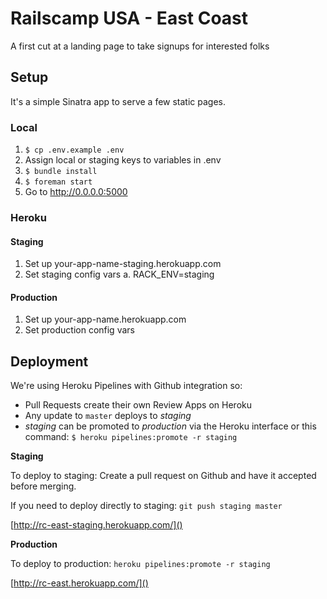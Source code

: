 # Railscamp USA - East Coast

A first cut at a landing page to take signups for interested folks

## Setup

It's a simple Sinatra app to serve a few static pages.

### Local

1.  `$ cp .env.example .env`
2. Assign local or staging keys to variables in .env
3.  `$ bundle install`
4.  `$ foreman start`
5. Go to http://0.0.0.0:5000

### Heroku

#### Staging
1. Set up your-app-name-staging.herokuapp.com
2. Set staging config vars
  a. RACK_ENV=staging

#### Production
1. Set up your-app-name.herokuapp.com
2. Set production config vars


Deployment
----------

We're using Heroku Pipelines with Github integration so:

* Pull Requests create their own Review Apps on Heroku
* Any update to `master` deploys to *staging*
* *staging* can be promoted to *production* via the Heroku interface or this command: `$ heroku pipelines:promote -r staging`

**Staging**

To deploy to staging: Create a pull request on Github and have it accepted before merging.

If you need to deploy directly to staging: `git push staging master`

[http://rc-east-staging.herokuapp.com/]()

**Production**

To deploy to production: `heroku pipelines:promote -r staging`

[http://rc-east.herokuapp.com/]()